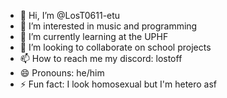 - 👋 Hi, I’m @LosT0611-etu
- 👀 I’m interested in music and programming
- 🌱 I’m currently learning at the UPHF
- 💞️ I’m looking to collaborate on school projects
- 📫 How to reach me my discord: lostoff
- 😄 Pronouns: he/him
- ⚡ Fun fact: I look homosexual but I'm hetero asf

<!---
LosT0611-etu/LosT0611-etu is a ✨ special ✨ repository because its `README.md` (this file) appears on your GitHub profile.
You can click the Preview link to take a look at your changes.
--->
